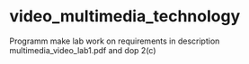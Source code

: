 # video_multimedia_technology
Programm make lab work on requirements in description multimedia_video_lab1.pdf and dop 2(c)
